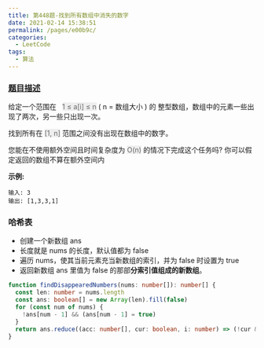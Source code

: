 ```yaml
---
title: 第448题-找到所有数组中消失的数字
date: 2021-02-14 15:38:51
permalink: /pages/e00b9c/
categories:
  - LeetCode
tags:
  - 算法
---
```


### [题目描述](https://leetcode-cn.com/problems/find-all-numbers-disappeared-in-an-array/)

给定一个范围在   <span style="background: #eee; color: #666;">1 ≤ a[i] ≤ n</span> ( n = 数组大小 ) 的 整型数组，数组中的元素一些出现了两次，另一些只出现一次。

找到所有在 <span style="background: #eee; color: #666;">[1, n]</span> 范围之间没有出现在数组中的数字。

您能在不使用额外空间且时间复杂度为 <span style="background: #eee; color: #666;">O(n)</span> 的情况下完成这个任务吗? 你可以假定返回的数组不算在额外空间内

<!-- more -->

**示例:**

```
输入: 3
输出: [1,3,3,1]
```

### 哈希表

- 创建一个新数组 ans
- 长度就是 nums 的长度，默认值都为 false
- 遍历 nums，使其当前元素充当新数组的索引，并为 false 时设置为 true
- 返回新数组 ans 里值为 false 的那部**分索引值组成的新数组**。



```TypeScript
function findDisappearedNumbers(nums: number[]): number[] {
  const len: number = nums.length
  const ans: boolean[] = new Array(len).fill(false)
  for (const num of nums) {
    !ans[num - 1] && (ans[num - 1] = true)
  }
  return ans.reduce((acc: number[], cur: boolean, i: number) => (!cur && acc.push(i + 1) && acc) || acc, [])
}
```
